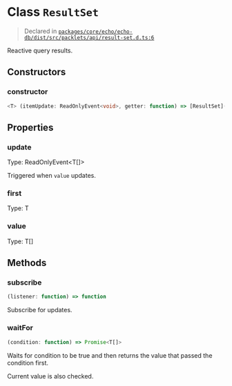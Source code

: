 # Class `ResultSet`
> Declared in [`packages/core/echo/echo-db/dist/src/packlets/api/result-set.d.ts:6`]()


Reactive query results.

## Constructors
### constructor
```ts
<T> (itemUpdate: ReadOnlyEvent<void>, getter: function) => [ResultSet](/api/@dxos/client/classes/ResultSet)<T>
```

## Properties
### update 
Type: ReadOnlyEvent<T[]>

Triggered when  `value`  updates.
### first
Type: T
### value
Type: T[]

## Methods
### subscribe
```ts
(listener: function) => function
```
Subscribe for updates.
### waitFor
```ts
(condition: function) => Promise<T[]>
```
Waits for condition to be true and then returns the value that passed the condition first.

Current value is also checked.